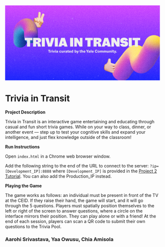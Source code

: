 ![Trivia in Transit](images/cover.png)

# Trivia in Transit

**Project Description**

Trivia in Transit is an interactive game entertaining and educating through casual and fun short trivia games. While on your way to class, dinner, or another event –– step up to test your cognitive skills and expand your intelligence, and just flex knowledge outside of the classroom! 


**Run Instructions**

Open `index.html` in a Chrome web browser window.

Add the following string to the end of the URL to connect to the server: `?ip=[Development_IP]:8888` where `[Development_IP]` is provided in the [Project 2 Tutorial](https://cpsc484-584-hci.gitlab.io/s21/project2_tutorial/#current-server-ips). You can also add the Production_IP instead.


**Playing the Game**

The game works as follows: an individual must be present in front of the TV at the CEID.  If they raise their hand, the game will start, and it will go through the 5 questions. Players must spatially position themselves to the left or right of the screen to answer questions, where a circle on the interface mirrors their position. They can play alone or with a friend! At the end of each session, players can scan a QR code to submit their own questions to the Trivia Pool.

### Aarohi Srivastava, Yaa Owusu, Chia Amisola
